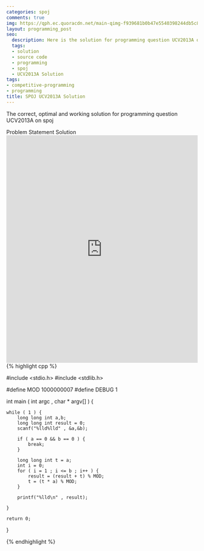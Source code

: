 ```yaml
---
categories: spoj
comments: true
img: https://qph.ec.quoracdn.net/main-qimg-f939681b0b47e5540398244db5c8966f?convert_to_webp=true
layout: programming_post
seo:
  description: Here is the solution for programming question UCV2013A on spoj
  tags:
  - solution
  - source code
  - programming
  - spoj
  - UCV2013A Solution
tags:
- competitive-programming
- programming
title: SPOJ UCV2013A Solution
---
```

The correct, optimal and working solution for programming question UCV2013A on spoj

<div class="ui secondary pointing large menu">
  <a class="grey item" data-tab="problem-statement">
    Problem Statement
  </a>
  <a class="active item grey" data-tab="solution">
    Solution
  </a>
</div>
<div class="ui bottom attached tab" data-tab="problem-statement">
    <iframe src="http://www.spoj.com/problems/UCV2013A/" width="100%" height="600px" style="overflow: scroll; border: none;"></iframe>
</div>
<div class="ui bottom attached active tab" data-tab="solution">
{% highlight cpp %}

#include <stdio.h>
#include <stdlib.h>

#define MOD 1000000007
#define DEBUG 1

int main ( int argc , char * argv[] ) {

	while ( 1 ) {
		long long int a,b;
		long long int result = 0;
		scanf("%lld%lld" , &a,&b);

		if ( a == 0 && b == 0 ) {
			break;
		}

		long long int t = a;
		int i = 0;
		for ( i = 1 ; i <= b ; i++ ) {
			result = (result + t) % MOD;
			t = (t * a) % MOD;
		}

		printf("%lld\n" , result);

	}

	return 0;
}


{% endhighlight %}
</div>
